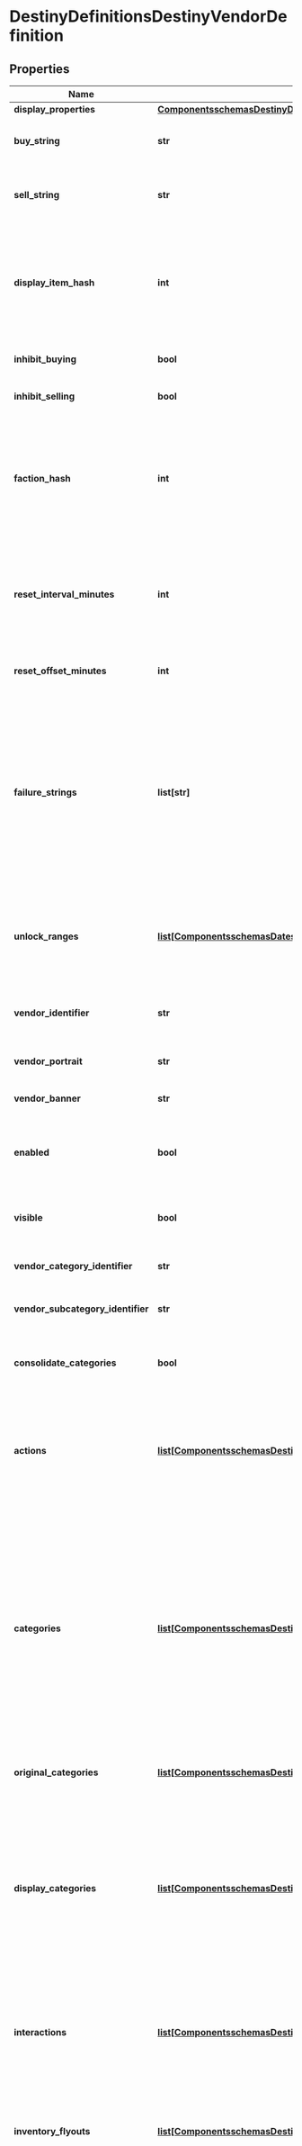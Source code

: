 # DestinyDefinitionsDestinyVendorDefinition

## Properties
Name | Type | Description | Notes
------------ | ------------- | ------------- | -------------
**display_properties** | [**ComponentsschemasDestinyDefinitionsDestinyVendorDisplayPropertiesDefinition**](ComponentsschemasDestinyDefinitionsDestinyVendorDisplayPropertiesDefinition.md) |  | [optional] 
**buy_string** | **str** | If the vendor has a custom localized string describing the \&quot;buy\&quot; action, that isreturned here. | [optional] 
**sell_string** | **str** | Ditto for selling.  Not that you can sell items to a vendor anymore.  Will it come back?Who knows.  The string&#39;s still there. | [optional] 
**display_item_hash** | **int** | If the vendor has an item that should be displayed as the \&quot;featured\&quot; item, this isthe hash identifier for that DestinyVendorItemDefinition.  Apparently this is usually a related currency, like a reputation token.  But it need not be restricted to that. | [optional] 
**inhibit_buying** | **bool** | If this is true, you aren&#39;t allowed to buy whatever the vendor is selling. | [optional] 
**inhibit_selling** | **bool** | If this is true, you&#39;re not allowed to sell whatever the vendor is buying. | [optional] 
**faction_hash** | **int** | If the Vendor has a faction, this hash will be valid and point to a DestinyFactionDefinition.  The game UI and BNet often mine the faction definition for additional elements and details to placeon the screen, such as the faction&#39;s Progression status (aka \&quot;Reputation\&quot;). | [optional] 
**reset_interval_minutes** | **int** | A number used for calculating the frequency of a vendor&#39;s inventory resetting/refreshing.  Don&#39;t worry about calculating this - we do it on the server side and send you the next refreshdate with the live data. | [optional] 
**reset_offset_minutes** | **int** | Again, used for reset/refreshing of inventory.  Don&#39;t worry too much about it.  Unless you want to. | [optional] 
**failure_strings** | **list[str]** | If an item can&#39;t be purchased from the vendor, there may be many \&quot;custom\&quot;/game state specific reasons why not.  This is a list of localized strings with messages for those custom failures.  The live BNet data will return afailureIndexes property for items that can&#39;t be purchased: using those values to index into this array,you can show the user the appropriate failure message for the item that can&#39;t be bought. | [optional] 
**unlock_ranges** | [**list[ComponentsschemasDatesDateRange]**](ComponentsschemasDatesDateRange.md) | If we were able to predict the dates when this Vendor will be visible/available, this will be the listof those date ranges.  Sadly, we&#39;re not able to predict this very frequently, so this will often be useless data. | [optional] 
**vendor_identifier** | **str** | The internal identifier for the Vendor.  A holdover from the old days of Vendors, but we don&#39;t havetime to refactor it away. | [optional] 
**vendor_portrait** | **str** | A portrait of the Vendor&#39;s smiling mug.  Or frothing tentacles. | [optional] 
**vendor_banner** | **str** | If the vendor has a custom banner image, that can be found here. | [optional] 
**enabled** | **bool** | If a vendor is not enabled, we won&#39;t even save the vendor&#39;s definition, and we won&#39;t return any items or info about them.It&#39;s as if they don&#39;t exist. | [optional] 
**visible** | **bool** | If a vendor is not visible, we still have and will give vendor definition info, but we won&#39;t use themfor things like Advisors or UI. | [optional] 
**vendor_category_identifier** | **str** | The identifier of the VendorCategoryDefinition for this vendor. | [optional] 
**vendor_subcategory_identifier** | **str** | The identifier of the VendorCategoryDefinition for this vendor&#39;s subcategory. | [optional] 
**consolidate_categories** | **bool** | If TRUE, consolidate categories that only differ by trivial properties (such as having minor differences in name) | [optional] 
**actions** | [**list[ComponentsschemasDestinyDefinitionsDestinyVendorActionDefinition]**](ComponentsschemasDestinyDefinitionsDestinyVendorActionDefinition.md) | Describes \&quot;actions\&quot; that can be performed on a vendor.  Currently, none of these exist.  But theoreticallya Vendor could let you interact with it by performing actions.  We&#39;ll see what these end up lookinglike if they ever get used. | [optional] 
**categories** | [**list[ComponentsschemasDestinyDefinitionsDestinyVendorCategoryEntryDefinition]**](ComponentsschemasDestinyDefinitionsDestinyVendorCategoryEntryDefinition.md) | These are the headers for sections of items that the vendor is selling.When you see items organized by category in the header, it is these categoriesthat it is showing.  Well, technically not *exactly* these.  On BNet, it doesn&#39;t make sense to have categoriesbe \&quot;paged\&quot; as we do in Destiny, so we run some heuristics to attempt to aggregate pages ofcategories together.    These are the categories post-concatenation, if the vendor had concatenationapplied.  If you want the pre-aggregated category data, use originalCategories. | [optional] 
**original_categories** | [**list[ComponentsschemasDestinyDefinitionsDestinyVendorCategoryEntryDefinition]**](ComponentsschemasDestinyDefinitionsDestinyVendorCategoryEntryDefinition.md) | See the categories property for a description of categories and why originalCategories exists. | [optional] 
**display_categories** | [**list[ComponentsschemasDestinyDefinitionsDestinyDisplayCategoryDefinition]**](ComponentsschemasDestinyDefinitionsDestinyDisplayCategoryDefinition.md) | Display Categories are different from \&quot;categories\&quot; in that these are specifically for visual groupingand display of categories in Vendor UI.    The \&quot;categories\&quot; structure is for validation of the containeditems, and can be categorized entirely separately from \&quot;Display Categories\&quot;, there need be and often will beno meaningful relationship between the two. | [optional] 
**interactions** | [**list[ComponentsschemasDestinyDefinitionsDestinyVendorInteractionDefinition]**](ComponentsschemasDestinyDefinitionsDestinyVendorInteractionDefinition.md) | In addition to selling items, vendors can have \&quot;interactions\&quot;: UI where you \&quot;talk\&quot; with the vendorand they offer you a reward, some item, or merely acknowledge via dialog that you did something cool. | [optional] 
**inventory_flyouts** | [**list[ComponentsschemasDestinyDefinitionsDestinyVendorInventoryFlyoutDefinition]**](ComponentsschemasDestinyDefinitionsDestinyVendorInventoryFlyoutDefinition.md) | If the vendor shows you items from your own inventory - such as the Vault vendor does -this data describes the UI around showing those inventory buckets and which ones get shown. | [optional] 
**item_list** | [**list[ComponentsschemasDestinyDefinitionsDestinyVendorItemDefinition]**](ComponentsschemasDestinyDefinitionsDestinyVendorItemDefinition.md) | If the vendor sells items (or merely has a list of items to show like the \&quot;Sack\&quot; vendors do),this is the list of those items that the vendor can sell.  From this list, only a subset will beavailable from the vendor at any given time, selected randomly and reset on the vendor&#39;s refresh interval.  Note that a vendor can sell the same item multiple ways: for instance, nothing stops a vendor from sellingyou some specific weapon but using two different currencies, or the same weapon at multiple \&quot;item levels\&quot;. | [optional] 
**services** | [**list[ComponentsschemasDestinyDefinitionsDestinyVendorServiceDefinition]**](ComponentsschemasDestinyDefinitionsDestinyVendorServiceDefinition.md) | BNet doesn&#39;t use this data yet, but it appears to be an optional list of flavor textabout services that the Vendor can provide. | [optional] 
**accepted_items** | [**list[ComponentsschemasDestinyDefinitionsDestinyVendorAcceptedItemDefinition]**](ComponentsschemasDestinyDefinitionsDestinyVendorAcceptedItemDefinition.md) | If the Vendor is actually a vehicle for the transferring of items (like the Vault and Postmastervendors), this defines the list of source-&gt;destination buckets for transferring. | [optional] 
**hash** | **int** | The unique identifier for this entity.  Guaranteed to be unique for the type of entity, but not globally.  When entities refer to each other in Destiny content, it is this hash that they are referring to. | [optional] 
**index** | **int** | The index of the entity as it was found in the investment tables. | [optional] 
**redacted** | **bool** | If this is true, then there is an entity with this identifier/type combination, but BNet isnot yet allowed to show it.  Sorry! | [optional] 

[[Back to Model list]](../README.md#documentation-for-models) [[Back to API list]](../README.md#documentation-for-api-endpoints) [[Back to README]](../README.md)



